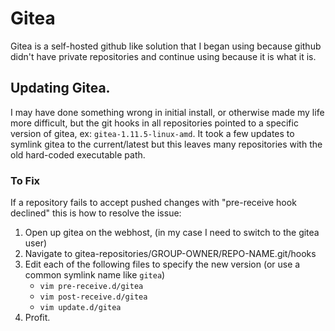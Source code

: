 # Gitea

Gitea is a self-hosted github like solution that I began using because github didn't have private repositories and continue using because it is what it is.

## Updating Gitea.

I may have done something wrong in initial install, or otherwise made my life more difficult, but the git hooks in all repositories pointed to a specific version of gitea, ex: `gitea-1.11.5-linux-amd`. It took a few updates to symlink gitea to the current/latest but this leaves many repositories with the old hard-coded executable path.

### To Fix

If a repository fails to accept pushed changes with "pre-receive hook declined" this is how to resolve the issue:

1. Open up gitea on the webhost, (in my case I need to switch to the gitea user)
2. Navigate to gitea-repositories/GROUP-OWNER/REPO-NAME.git/hooks
3. Edit each of the following files to specify the new version (or use a common symlink name like `gitea`)
    - `vim pre-receive.d/gitea`
    - `vim post-receive.d/gitea`
    - `vim update.d/gitea`
4. Profit.
